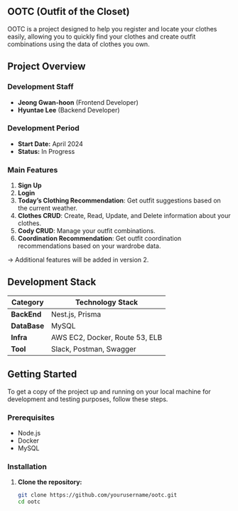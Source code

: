 ## OOTC (Outfit of the Closet)

OOTC is a project designed to help you register and locate your clothes easily, allowing you to quickly find your clothes and create outfit combinations using the data of clothes you own.

## Project Overview

### Development Staff
- **Jeong Gwan-hoon** (Frontend Developer)
- **Hyuntae Lee** (Backend Developer)

### Development Period
- **Start Date:** April 2024
- **Status:** In Progress

### Main Features
1. **Sign Up**
2. **Login**
3. **Today’s Clothing Recommendation**: Get outfit suggestions based on the current weather.
4. **Clothes CRUD**: Create, Read, Update, and Delete information about your clothes.
5. **Cody CRUD**: Manage your outfit combinations.
6. **Coordination Recommendation**: Get outfit coordination recommendations based on your wardrobe data.

→ Additional features will be added in version 2.

## Development Stack

| Category | Technology Stack |
| -------- | ----------------- |
| **BackEnd** | Nest.js, Prisma |
| **DataBase** | MySQL |
| **Infra** | AWS EC2, Docker, Route 53, ELB |
| **Tool** | Slack, Postman, Swagger |

## Getting Started

To get a copy of the project up and running on your local machine for development and testing purposes, follow these steps.

### Prerequisites

- Node.js
- Docker
- MySQL

### Installation

1. **Clone the repository:**
   ```bash
   git clone https://github.com/yourusername/ootc.git
   cd ootc
